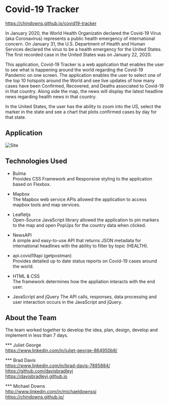 # Covid-19 Tracker
https://chindowns.github.io/covid19-tracker

In January 2020, the World Health Organizatin declared the Covid-19 Virus (aka Coronavirus) represents a public health emergency of international concern. On January 31, the U.S. Department of Health and Human Services declared the virus to be a health emergency for the United States.  The first recorded case in the United States was on January 22, 2020.

This application, Covid-19 Tracker is a web application that enables the user to see what is happening around the world regarding the Covid-19 Pandemic on one screen.  The application enables the user to select one of the top 10 hotspots around the World and see live updates of how many cases have been Confirmed, Recovered, and Deaths associated to Covid-19 in that country.  Along side the map, the news will display the latest headline news regarding health news in that country.

In the United States, the user has the ability to zoom into the US, select the marker in the state and see a chart that plots confirmed cases by day for that state. 

## Application 
![Site](assets/images/covid-19-animated-app.gif)

## Technologies Used
* Bulma   
Provides CSS Framework and Responsive styling to the application based on Flexbox.

* Mapbox   
The Mapbox web service APIs allowed the application to access mapbox tools and map services.

* Leafletjs   
Open-Source JavaScript library allowed the application to pin markers to the map and open PopUps for the country data when clicked.

* NewsAPI   
A simple and easy-to-use API that returns JSON metadata for international headlines with the ability to filter by topic (HEALTH).

* api.covid19api (getpostman)   
Provides detailed up to date status reports on Covid-19 cases around the world.

* HTML & CSS  
The framework determines how the appliation interacts with the end user.

* JavaScript and jQuery
The API calls, responses, data processing and user interaction occurs in the JavaScript and jQuery.

## About the Team
The team worked together to develop the idea, plan, design, develop and implement in less than 7 days.

*** Juliet George   
https://www.linkedin.com/in/juliet-george-864950b8/   


*** Brad Davis  
https://www.linkedin.com/in/brad-davis-7885884/   
https://github.com/davisbradleyj   
https://davisbradleyj.github.io   


*** Michael Downs   
http://www.linkedin.com/in/michaeldownssj   
https://chindowns.github.io/ 





